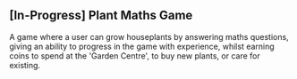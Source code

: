 ## [In-Progress] Plant Maths Game
A game where a user can grow houseplants by answering maths questions, giving an ability to progress in the game with experience, whilst earning coins to spend at the 'Garden Centre', to buy new plants, or care for existing.
